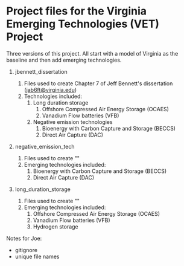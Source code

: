 # Project files for the Virginia Emerging Technologies (VET) Project

Three versions of this project. All start with a model of Virginia as the baseline and then add emerging technologies.

1) jbennett_dissertation
	1) Files used to create Chapter 7 of Jeff Bennett's dissertation (jab6ft@virginia.edu)
	2) Technologies included:
		1) Long duration storage
			1) Offshore Compressed Air Energy Storage (OCAES)
			2) Vanadium Flow batteries (VFB)
		2) Negative emission technologies
			1) Bioenergy with Carbon Capture and Storage (BECCS)
			2) Direct Air Capture (DAC)

2) negative_emission_tech
	1) Files used to create ""
	2) Emerging technologies included:
		1) Bioenergy with Carbon Capture and Storage (BECCS)
		2) Direct Air Capture (DAC)

	
3) long_duration_storage
	1) Files used to create ""
	2) Emerging technologies included:
		1) Offshore Compressed Air Energy Storage (OCAES)
		2) Vanadium Flow batteries (VFB)
		3) Hydrogen storage
	


Notes for Joe:
- gitignore
- unique file names